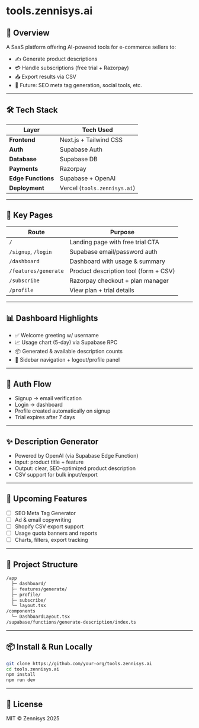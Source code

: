 # tools.zennisys.ai

## 🧠 Overview

A SaaS platform offering AI-powered tools for e-commerce sellers to:

- ✍️ Generate product descriptions  
- 💳 Handle subscriptions (free trial + Razorpay)  
- 📤 Export results via CSV  
- 🧠 Future: SEO meta tag generation, social tools, etc.

---

## 🛠️ Tech Stack

| Layer             | Tech Used                        |
|-------------------|----------------------------------|
| **Frontend**      | Next.js + Tailwind CSS           |
| **Auth**          | Supabase Auth                    |
| **Database**      | Supabase DB                      |
| **Payments**      | Razorpay                         |
| **Edge Functions**| Supabase + OpenAI                |
| **Deployment**    | Vercel (`tools.zennisys.ai`)     |

---

## 📄 Key Pages

| Route                | Purpose                               |
|----------------------|---------------------------------------|
| `/`                  | Landing page with free trial CTA      |
| `/signup`, `/login`  | Supabase email/password auth          |
| `/dashboard`         | Dashboard with usage & summary        |
| `/features/generate` | Product description tool (form + CSV) |
| `/subscribe`         | Razorpay checkout + plan manager      |
| `/profile`           | View plan + trial details             |

---

## 📊 Dashboard Highlights

- ✅ Welcome greeting w/ username  
- 📈 Usage chart (5-day) via Supabase RPC  
- 📦 Generated & available description counts  
- 🧭 Sidebar navigation + logout/profile panel

---

## 🔐 Auth Flow

- Signup → email verification  
- Login → dashboard  
- Profile created automatically on signup  
- Trial expires after 7 days

---

## ✨ Description Generator

- Powered by OpenAI (via Supabase Edge Function)  
- Input: product title + feature  
- Output: clear, SEO-optimized product description  
- CSV support for bulk input/export

---

## 🚧 Upcoming Features

- [ ] SEO Meta Tag Generator  
- [ ] Ad & email copywriting  
- [ ] Shopify CSV export support  
- [ ] Usage quota banners and reports  
- [ ] Charts, filters, export tracking

---

## 📁 Project Structure

```bash
/app
  ├─ dashboard/
  ├─ features/generate/
  ├─ profile/
  ├─ subscribe/
  └─ layout.tsx
/components
  └─ DashboardLayout.tsx
/supabase/functions/generate-description/index.ts
```

---

## 📦 Install & Run Locally

```bash
git clone https://github.com/your-org/tools.zennisys.ai
cd tools.zennisys.ai
npm install
npm run dev
```

---

## 📝 License

MIT © Zennisys 2025
